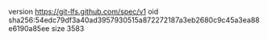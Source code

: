 version https://git-lfs.github.com/spec/v1
oid sha256:54edc79df3a40ad3957930515a872272187a3eb2680c9c45a3ea88e6190a85ee
size 3583
